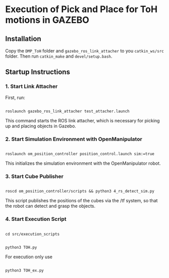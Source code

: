 
# Execution of Pick and Place for ToH motions in GAZEBO

## Installation
Copy the `DMP_ToH` folder and `gazebo_ros_link_attacher` to you `catkin_ws/src` folder. Then run ``catkin_make`` and ``devel/setup.bash``.

## Startup Instructions

### 1. Start Link Attacher
First, run:
```

roslaunch gazebo_ros_link_attacher test_attacher.launch

```
This command starts the ROS link attacher, which is necessary for picking up and placing objects in Gazebo.

### 2. Start Simulation Environment with OpenManipulator

```

roslaunch om_position_controller position_control.launch sim:=true

```
This initializes the simulation environment with the OpenManipulator robot.

### 3. Start Cube Publisher
```

roscd om_position_controller/scripts && python3 4_rs_detect_sim.py

```
This script publishes the positions of the cubes via the /tf system, so that the robot can detect and grasp the objects.

### 4. Start Execution Script
```

cd src/execution_scripts

```
```

python3 TOH.py

```
For execution only use
```

python3 TOH_ex.py

```


